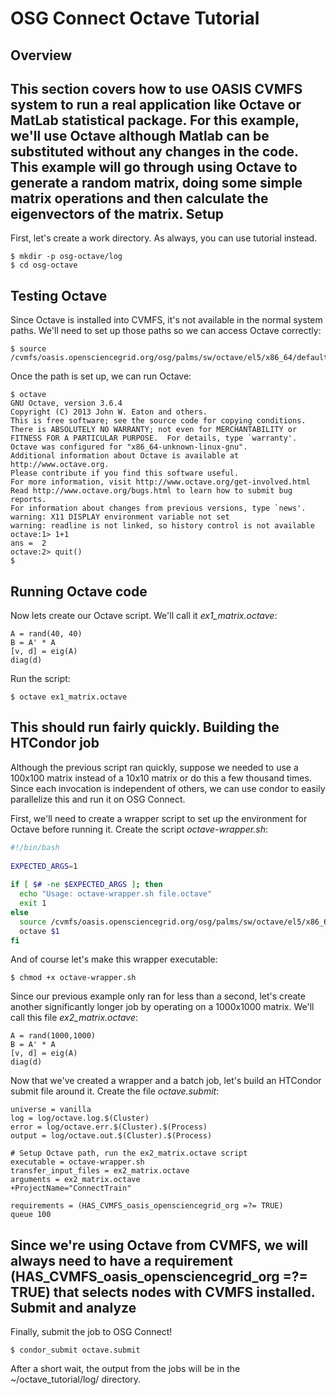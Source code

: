OSG Connect Octave Tutorial
===========================

Overview
--------
This section covers how to use OASIS CVMFS system to run a real application like Octave or MatLab statistical package. For this example, we'll use Octave although Matlab can be substituted without any changes in the code. This example will go through using Octave to generate a random matrix, doing some simple matrix operations and then calculate the eigenvectors of the matrix.
Setup
-----
First, let's create a work directory. As always, you can use tutorial instead.
```
$ mkdir -p osg-octave/log
$ cd osg-octave
```
Testing Octave
--------------
Since Octave is installed into CVMFS, it's not available in the normal system paths. We'll need to set up those paths so we can access Octave correctly:
```
$ source /cvmfs/oasis.opensciencegrid.org/osg/palms/sw/octave/el5/x86_64/default/setup.sh
```
Once the path is set up, we can run Octave:
```
$ octave
GNU Octave, version 3.6.4
Copyright (C) 2013 John W. Eaton and others.
This is free software; see the source code for copying conditions.
There is ABSOLUTELY NO WARRANTY; not even for MERCHANTABILITY or
FITNESS FOR A PARTICULAR PURPOSE.  For details, type `warranty'.
Octave was configured for "x86_64-unknown-linux-gnu".
Additional information about Octave is available at http://www.octave.org.
Please contribute if you find this software useful.
For more information, visit http://www.octave.org/get-involved.html
Read http://www.octave.org/bugs.html to learn how to submit bug reports.
For information about changes from previous versions, type `news'.
warning: X11 DISPLAY environment variable not set
warning: readline is not linked, so history control is not available
octave:1> 1+1
ans =  2
octave:2> quit()
$
```
Running Octave code
-------------------
Now lets create our Octave script. We'll call it *ex1_matrix.octave*:
```
A = rand(40, 40)
B = A' * A
[v, d] = eig(A)
diag(d)
```
Run the script:
```
$ octave ex1_matrix.octave
```
This should run fairly quickly.
Building the HTCondor job
-------------------------
Although the previous script ran quickly, suppose we needed to use a 100x100 matrix instead of a 10x10 matrix or do this a few thousand times. Since each invocation is independent of others, we can use condor to easily parallelize this and run it on OSG Connect.

First, we'll need to create a wrapper script to set up the environment for Octave before running it. Create the script *octave-wrapper.sh*:
```bash
#!/bin/bash
 
EXPECTED_ARGS=1
 
if [ $# -ne $EXPECTED_ARGS ]; then
  echo "Usage: octave-wrapper.sh file.octave"
  exit 1
else
  source /cvmfs/oasis.opensciencegrid.org/osg/palms/sw/octave/el5/x86_64/default/setup.sh
  octave $1
fi
```
 
And of course let's make this wrapper executable:
```
$ chmod +x octave-wrapper.sh
```
 
Since our previous example only ran for less than a second, let's create another significantly longer job by operating on a 1000x1000 matrix. We'll call this file *ex2_matrix.octave*:
```
A = rand(1000,1000)
B = A' * A
[v, d] = eig(A)
diag(d)
```
 
Now that we've created a wrapper and a batch job, let's build an HTCondor submit file around it. Create the file *octave.submit*:
```
universe = vanilla
log = log/octave.log.$(Cluster)
error = log/octave.err.$(Cluster).$(Process)
output = log/octave.out.$(Cluster).$(Process)
 
# Setup Octave path, run the ex2_matrix.octave script
executable = octave-wrapper.sh
transfer_input_files = ex2_matrix.octave
arguments = ex2_matrix.octave
+ProjectName="ConnectTrain"
 
requirements = (HAS_CVMFS_oasis_opensciencegrid_org =?= TRUE)
queue 100
```
Since we're using Octave from CVMFS, we will always need to have a requirement (HAS_CVMFS_oasis_opensciencegrid_org =?= TRUE) that selects nodes with CVMFS installed.
Submit and analyze
------------------
Finally, submit the job to OSG Connect!
```
$ condor_submit octave.submit
```
After a short wait, the output from the jobs will be in the ~/octave_tutorial/log/ directory.

